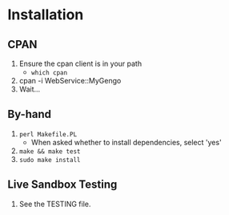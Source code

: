 # Installation

## CPAN
 1. Ensure the cpan client is in your path
    * `which cpan`
 1. cpan -i WebService::MyGengo
 1. Wait...

## By-hand
 1. `perl Makefile.PL`
    * When asked whether to install dependencies, select 'yes'
 1. `make && make test`
 1. `sudo make install`

## Live Sandbox Testing
 1. See the TESTING file.
